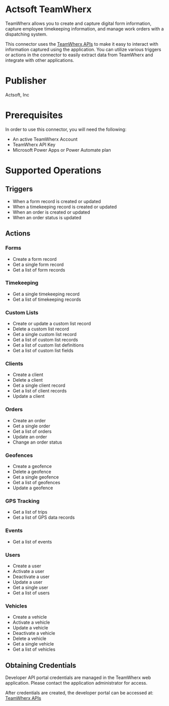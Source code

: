 # Actsoft TeamWherx
TeamWherx allows you to create and capture digital form information, capture employee timekeeping information, and manage work orders with a dispatching system.

This connector uses the [TeamWherx APIs]( https://developer.wfmplatform.com/) to make it easy to interact with information captured using the application.  You can utilize various triggers or actions in the connector to easily extract data from TeamWherx and integrate with other applications.

# Publisher
Actsoft, Inc
# Prerequisites
In order to use this connector, you will need the following:

- An active TeamWherx Account
- TeamWherx API Key
- Microsoft Power Apps or Power Automate plan


# Supported Operations

## Triggers
- When a form record is created or updated
- When a timekeeping record is created or updated
- When an order is created or updated
- When an order status is updated

## Actions
### Forms
- Create a form record
- Get a single form record
- Get a list of form records

### Timekeeping
- Get a single timekeeping record
- Get a list of timekeeping records

### Custom Lists
- Create or update a custom list record
- Delete a custom list record
- Get a single custom list record
- Get a list of custom list records
- Get a list of custom list definitions
- Get a list of custom list fields

### Clients
- Create a client
- Delete a client
- Get a single client record
- Get a list of client records
- Update a client

### Orders
- Create an order
- Get a single order
- Get a list of orders
- Update an order
- Change an order status

### Geofences
- Create a geofence
- Delete a geofence
- Get a single geofence
- Get a list of geofences
- Update a geofence

### GPS Tracking
- Get a list of trips
- Get a list of GPS data records

### Events
- Get a list of events

### Users
- Create a user
- Activate a user
- Deactivate a user
- Update a user
- Get a single user
- Get a list of users 

### Vehicles
- Create a vehicle
- Activate a vehicle
- Update a vehicle
- Deactivate a vehicle
- Delete a vehicle
- Get a single vehicle
- Get a list of vehicles


## Obtaining Credentials
Developer API portal credentials are managed in the TeamWherx web application. Please contact the application administrator for access.

After credentials are created, the developer portal can be accessed at: [TeamWherx APIs](https://developer.wfmplatform.com/)




